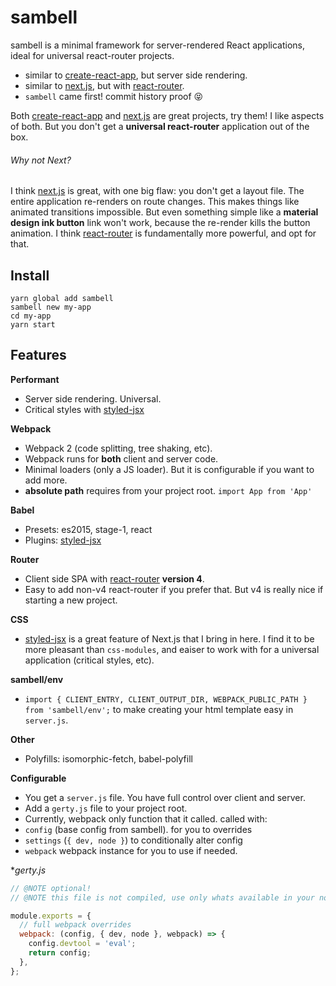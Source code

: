 # sambell
sambell is a minimal framework for server-rendered React applications, ideal for universal react-router projects.

- similar to [create-react-app](https://github.com/facebookincubator/create-react-app), but server side rendering.
- similar to [next.js](https://github.com/zeit/next.js), but with [react-router](https://github.com/ReactTraining/react-router).
- `sambell` came first! commit history proof :stuck_out_tongue_closed_eyes:

Both [create-react-app](https://github.com/facebookincubator/create-react-app) and [next.js](https://github.com/zeit/next.js) are great projects, try them! I like aspects of both. But you don't get a **universal react-router** application out of the box.

###### Why not Next?

I think [next.js](https://github.com/zeit/next.js) is great, with one big flaw: you don't get a layout file. The entire application re-renders on route changes. This makes things like animated transitions impossible. But even something simple like a **material design ink button** link won't work, because the re-render kills the button animation. I think [react-router](https://github.com/ReactTraining/react-router) is fundamentally more powerful, and opt for that.

## Install

```
yarn global add sambell
sambell new my-app
cd my-app
yarn start
```

## Features

**Performant**

- Server side rendering. Universal.
- Critical styles with [styled-jsx](https://github.com/zeit/styled-jsx)

**Webpack**

- Webpack 2 (code splitting, tree shaking, etc).
- Webpack runs for **both** client and server code.
- Minimal loaders (only a JS loader). But it is configurable if you want to add more.
- **absolute path** requires from your project root. `import App from 'App'`

**Babel**

- Presets: es2015, stage-1, react
- Plugins: [styled-jsx](https://github.com/zeit/styled-jsx)

**Router**

- Client side SPA with [react-router](https://github.com/ReactTraining/react-router) **version 4**.
- Easy to add non-v4 react-router if you prefer that. But v4 is really nice if starting a new project.

**CSS**

- [styled-jsx](https://github.com/zeit/styled-jsx) is a great feature of Next.js that I bring in here. I find it to be more pleasant than `css-modules`, and eaiser to work with for a universal application (critical styles, etc).

**sambell/env**

- `import { CLIENT_ENTRY, CLIENT_OUTPUT_DIR, WEBPACK_PUBLIC_PATH } from 'sambell/env';` to make creating your html template easy in `server.js`.

**Other**

- Polyfills: isomorphic-fetch, babel-polyfill

**Configurable**

- You get a `server.js` file. You have full control over client and server.
- Add a `gerty.js` file to your project root.
- Currently, webpack only function that it called. called with:
 - `config` (base config from sambell). for you to overrides
 - `settings` (`{ dev, node }`) to conditionally alter config
 - `webpack` webpack instance for you to use if needed.

\**gerty.js*

```javascript
// @NOTE optional!
// @NOTE this file is not compiled, use only whats available in your node version!

module.exports = {
  // full webpack overrides
  webpack: (config, { dev, node }, webpack) => {
    config.devtool = 'eval';
    return config;
  },
};
```

